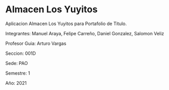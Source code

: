 # Almacen Los Yuyitos

Aplicacion Almacen Los Yuyitos para Portafolio de Titulo.

Integrantes: Manuel Araya, Felipe Carreño, Daniel Gonzalez, Salomon Veliz

Profesor Guia: Arturo Vargas

Seccion: 001D

Sede: PAO

Semestre: 1

Año: 2021
